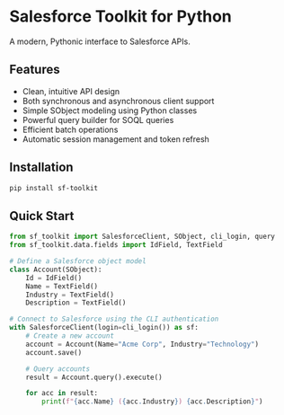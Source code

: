 # Salesforce Toolkit for Python

A modern, Pythonic interface to Salesforce APIs.

## Features

- Clean, intuitive API design
- Both synchronous and asynchronous client support
- Simple SObject modeling using Python classes
- Powerful query builder for SOQL queries
- Efficient batch operations
- Automatic session management and token refresh

## Installation

```bash
pip install sf-toolkit
```

## Quick Start

```python
from sf_toolkit import SalesforceClient, SObject, cli_login, query
from sf_toolkit.data.fields import IdField, TextField

# Define a Salesforce object model
class Account(SObject):
    Id = IdField()
    Name = TextField()
    Industry = TextField()
    Description = TextField()

# Connect to Salesforce using the CLI authentication
with SalesforceClient(login=cli_login()) as sf:
    # Create a new account
    account = Account(Name="Acme Corp", Industry="Technology")
    account.save()

    # Query accounts
    result = Account.query().execute()

    for acc in result:
        print(f"{acc.Name} ({acc.Industry}) {acc.Description}")
```
